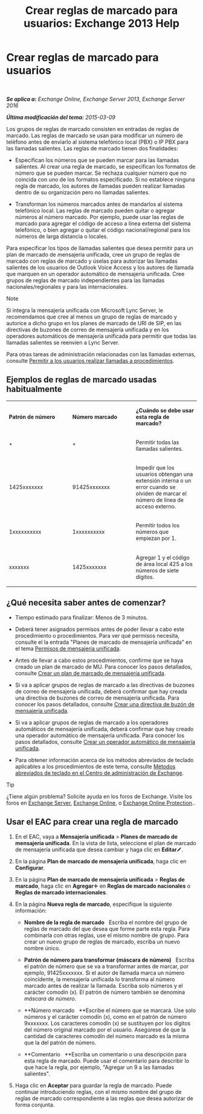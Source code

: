﻿---
title: 'Crear reglas de marcado para usuarios: Exchange 2013 Help'
TOCTitle: Crear reglas de marcado para usuarios
ms:assetid: c11e3d62-3eb1-4d7e-8741-9bede593e2df
ms:mtpsurl: https://technet.microsoft.com/es-es/library/JJ898502(v=EXCHG.150)
ms:contentKeyID: 51406548
ms.date: 05/22/2018
mtps_version: v=EXCHG.150
ms.translationtype: MT
---

# Crear reglas de marcado para usuarios

 

_**Se aplica a:** Exchange Online, Exchange Server 2013, Exchange Server 2016_

_**Última modificación del tema:** 2015-03-09_

Los grupos de reglas de marcado consisten en entradas de reglas de marcado. Las reglas de marcado se usan para modificar un número de teléfono antes de enviarlo al sistema telefónico local (PBX) o IP PBX para las llamadas salientes. Las reglas de marcado tienen dos finalidades:

  - Especifican los números que se pueden marcar para las llamadas salientes. Al crear una regla de marcado, se especifican los formatos de número que se pueden marcar. Se rechaza cualquier número que no coincida con uno de los formatos especificado. Si no establece ninguna regla de marcado, los autores de llamadas pueden realizar llamadas dentro de su organización pero no llamadas salientes.

  - Transforman los números marcados antes de mandarlos al sistema telefónico local. Las reglas de marcado pueden quitar o agregar números al número marcado. Por ejemplo, puede usar las reglas de marcado para agregar el código de acceso a línea externa del sistema telefónico, o bien agregar o quitar el código nacional/regional para los números de larga distancia o locales.

Para especificar los tipos de llamadas salientes que desea permitir para un plan de marcado de mensajería unificada, cree un grupo de reglas de marcado con reglas de marcado y úselas para autorizar las llamadas salientes de los usuarios de Outlook Voice Access y los autores de llamada que marquen en un operador automático de mensajería unificada. Cree grupos de reglas de marcado independientes para las llamadas nacionales/regionales y para las internacionales.


> [!NOTE]
> Si integra la mensajería unificada con Microsoft&nbsp;Lync Server, le recomendamos que cree al menos un grupo de reglas de marcado y autorice a dicho grupo en los planes de marcado de URI de SIP, en las directivas de buzones de correo de mensajería unificada y en los operadores automáticos de mensajería unificada para permitir que todas las llamadas salientes se reenvíen a Lync Server.



Para otras tareas de administración relacionadas con las llamadas externas, consulte [Permitir a los usuarios realizar llamadas a procedimientos](allowing-users-to-make-calls-procedures-exchange-2013-help.md).

## Ejemplos de reglas de marcado usadas habitualmente


<table>
<colgroup>
<col style="width: 33%" />
<col style="width: 33%" />
<col style="width: 33%" />
</colgroup>
<tbody>
<tr class="odd">
<td><p><strong>Patrón de número</strong></p></td>
<td><p><strong>Número marcado</strong></p></td>
<td><p><strong>¿Cuándo se debe usar esta regla de marcado?</strong></p></td>
</tr>
<tr class="even">
<td><p>*</p></td>
<td><p>*</p></td>
<td><p>Permitir todas las llamadas salientes.</p></td>
</tr>
<tr class="odd">
<td><p>1425xxxxxxx</p></td>
<td><p>91425xxxxxxx</p></td>
<td><p>Impedir que los usuarios obtengan una extensión interna o un error cuando se olviden de marcar el número de línea de acceso externo.</p></td>
</tr>
<tr class="even">
<td><p>1xxxxxxxxxx</p></td>
<td><p>1xxxxxxxxxx</p></td>
<td><p>Permitir todos los números que empiezan por 1.</p></td>
</tr>
<tr class="odd">
<td><p>xxxxxxx</p></td>
<td><p>1425xxxxxxx</p></td>
<td><p>Agregar 1 y el código de área local 425 a los números de siete dígitos.</p></td>
</tr>
</tbody>
</table>


## ¿Qué necesita saber antes de comenzar?

  - Tiempo estimado para finalizar: Menos de 3 minutos.

  - Deberá tener asignados permisos antes de poder llevar a cabo este procedimiento o procedimientos. Para ver qué permisos necesita, consulte el la entrada "Planes de marcado de mensajería unificada" en el tema [Permisos de mensajería unificada](unified-messaging-permissions-exchange-2013-help.md).

  - Antes de llevar a cabo estos procedimientos, confirme que se haya creado un plan de marcado de MU. Para conocer los pasos detallados, consulte [Crear un plan de marcado de mensajería unificada](create-a-um-dial-plan-exchange-2013-help.md).

  - Si va a aplicar grupos de reglas de marcado a las directivas de buzones de correo de mensajería unificada, deberá confirmar que hay creada una directiva de buzones de correo de mensajería unificada. Para conocer los pasos detallados, consulte [Crear una directiva de buzón de mensajería unificada](create-a-um-mailbox-policy-exchange-2013-help.md).

  - Si va a aplicar grupos de reglas de marcado a los operadores automáticos de mensajería unificada, deberá confirmar que hay creado una operador automático de mensajería unificada. Para conocer los pasos detallados, consulte [Crear un operador automático de mensajería unificada](create-a-um-auto-attendant-exchange-2013-help.md).

  - Para obtener información acerca de los métodos abreviados de teclado aplicables a los procedimientos de este tema, consulte [Métodos abreviados de teclado en el Centro de administración de Exchange](keyboard-shortcuts-in-the-exchange-admin-center-exchange-online-protection-help.md).


> [!TIP]
> ¿Tiene algún problema? Solicite ayuda en los foros de Exchange. Visite los foros en <A href="https://go.microsoft.com/fwlink/p/?linkid=60612">Exchange Server</A>, <A href="https://go.microsoft.com/fwlink/p/?linkid=267542">Exchange Online</A>, o <A href="https://go.microsoft.com/fwlink/p/?linkid=285351">Exchange Online Protection</A>..



## Usar el EAC para crear una regla de marcado

1.  En el EAC, vaya a **Mensajería unificada** \> **Planes de marcado de mensajería unificada**. En la vista de lista, seleccione el plan de marcado de mensajería unificada que desea cambiar y haga clic en **Editar**![Icono Editar](images/Bb124582.6f53ccb2-1f13-4c02-bea0-30690e6ea71d(EXCHG.150).gif "Icono Editar").

2.  En la página **Plan de marcado de mensajería unificada**, haga clic en **Configurar**.

3.  En la página **Plan de marcado de mensajería unificada** \> **Reglas de marcado**, haga clic en **Agregar**![Agregar icono](images/JJ218640.c1e75329-d6d7-4073-a27d-498590bbb558(EXCHG.150).gif "Agregar icono") en **Reglas de marcado nacionales** o **Reglas de marcado internacionales**.

4.  En la página **Nueva regla de marcado**, especifique la siguiente información:
    
      - **Nombre de la regla de marcado**   Escriba el nombre del grupo de reglas de marcado del que desea que forme parte esta regla. Para combinarla con otras reglas, use el mismo nombre de grupo. Para crear un nuevo grupo de reglas de marcado, escriba un nuevo nombre único.
    
      - **Patrón de número para transformar (máscara de número)**   Escriba el patrón de número que se va a transformar antes de marcar, por ejemplo, 91425xxxxxxx. Si el autor de llamada marca un número coincidente, la mensajería unificada lo transforma al número marcado antes de realizar la llamada. Escriba solo números y el carácter comodín (x). El patrón de número también se denomina *máscara de número*.
    
      - **Número marcado   **Escribe el número que se marcará. Use solo números y el carácter comodín (x), como en el patrón de número 9xxxxxxx. Los caracteres comodín (x) se sustituyen por los dígitos del número original marcado por el usuario. Asegúrese de que la cantidad de caracteres comodín del número marcado es la misma que la del patrón de número.
    
      - **Comentario   **Escriba un comentario o una descripción para esta regla de marcado. Puede usar el comentario para describir lo que hace la regla, por ejemplo, "Agregar un 9 a las llamadas salientes".

5.  Haga clic en **Aceptar** para guardar la regla de marcado. Puede continuar introduciendo reglas, con el mismo nombre del grupo de reglas de marcado correspondiente a las reglas que desea autorizar de forma conjunta.

